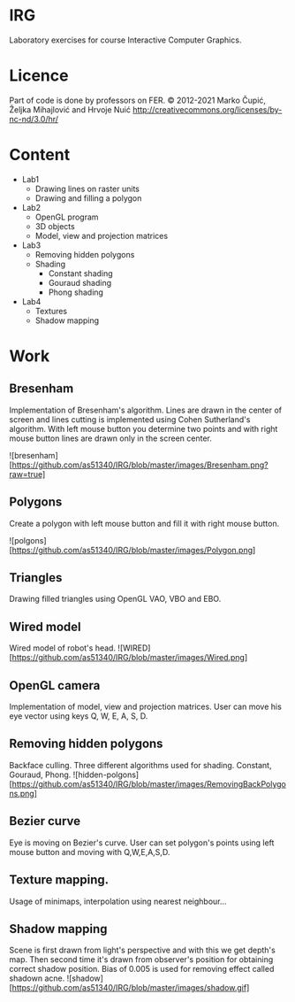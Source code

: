 # IRG
Laboratory exercises for course Interactive Computer Graphics.

# Licence

Part of code is done by professors on FER. 
© 2012-2021 Marko Čupić, Željka Mihajlović and Hrvoje Nuić
http://creativecommons.org/licenses/by-nc-nd/3.0/hr/

# Content

* Lab1
  * Drawing lines on raster units
  * Drawing and filling a polygon
* Lab2
  * OpenGL program
  * 3D objects
  * Model, view and projection matrices  
* Lab3
  * Removing hidden polygons
  * Shading
    * Constant shading
    * Gouraud shading
    * Phong shading
* Lab4
  * Textures
  * Shadow mapping
 
# Work

## Bresenham

Implementation of Bresenham's algorithm. Lines are drawn in the center of screen and lines cutting is implemented using Cohen Sutherland's algorithm. With left mouse button you determine two points and with right mouse button lines are drawn only in the screen center.

![bresenham][https://github.com/as51340/IRG/blob/master/images/Bresenham.png?raw=true]

## Polygons

Create a polygon with left mouse button and fill it with right mouse button.

![polgons][https://github.com/as51340/IRG/blob/master/images/Polygon.png]

## Triangles

Drawing filled triangles using OpenGL VAO, VBO and EBO.

## Wired model

Wired model of robot's head.
![WIRED][https://github.com/as51340/IRG/blob/master/images/Wired.png]

## OpenGL camera

Implementation of model, view and projection matrices. User can move his eye vector using keys Q, W, E, A, S, D.

## Removing hidden polygons 

Backface culling. Three different algorithms used for shading. Constant, Gouraud, Phong. 
![hidden-polgons][https://github.com/as51340/IRG/blob/master/images/RemovingBackPolygons.png]

## Bezier curve

Eye is moving on Bezier's curve. User can set polygon's points using left mouse button and moving with Q,W,E,A,S,D. 
## Texture mapping.

Usage of minimaps, interpolation using nearest neighbour...

## Shadow mapping

Scene is first drawn from light's perspective and with this we get depth's map. Then second time it's drawn from observer's position for obtaining correct shadow position. Bias of 0.005 is used for removing effect called shadown acne. 
![shadow][https://github.com/as51340/IRG/blob/master/images/shadow.gif]


























